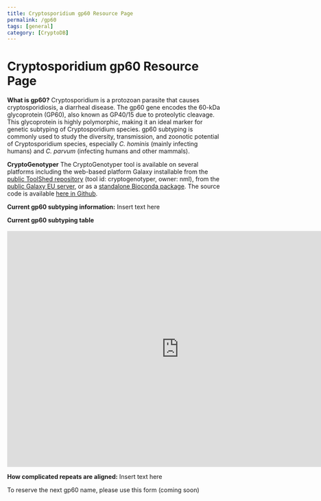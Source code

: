 ```yaml
---
title: Cryptosporidium gp60 Resource Page
permalink: /gp60
tags: [general]
category: [CryptoDB]
---
```

<style>

div.method-details {
  margin: 2em;
}

</style>

<h1>Cryptosporidium gp60 Resource Page</h1>

<div class="static-content"> 

<p><b>What is gp60?</b> Cryptosporidium is a protozoan parasite that causes cryptosporidiosis, a diarrheal disease. The gp60 gene encodes the 60-kDa glycoprotein (GP60), also known as GP40/15 due to proteolytic cleavage. This glycoprotein is highly polymorphic, making it an ideal marker for genetic subtyping of Cryptosporidium species. gp60 subtyping is commonly used to study the diversity, transmission, and zoonotic potential of Cryptosporidium species, especially <i>C. hominis</i> (mainly infecting humans) and <i>C. parvum</i> (infecting humans and other mammals).</p>

<p><b>CryptoGenotyper</b> The CryptoGenotyper tool is available on several platforms including the web-based platform Galaxy installable from the <a href="https://toolshed.g2.bx.psu.edu/" target="_blank">public ToolShed repository</a> (tool id: cryptogenotyper, owner: nml), from the <a href="https://usegalaxy.eu/root?tool_id=CryptoGenotyper" target="_blank">public Galaxy EU server</a>, or as a <a href="https://anaconda.org/bioconda/cryptogenotyper" target="_blank">standalone Bioconda package</a>. The source code is available <a href="https://github.com/phac-nml/CryptoGenotyper" target="_blank">here in Github</a>.

<p><b>Current gp60 subtyping information:</b> Insert text here</p>

<p><b>Current gp60 subtyping table</b><br><br> <iframe src="https://upenn.app.box.com/embed/s/3ne0sip09woet9alhct03ekf140bppkk" width="800" height="550" frameborder="0" allowfullscreen webkitallowfullscreen msallowfullscreen></iframe></p>

<p><b>How complicated repeats are aligned:</b> Insert text here</p>

<p>To reserve the next gp60 name, please use this form (coming soon)</p>

